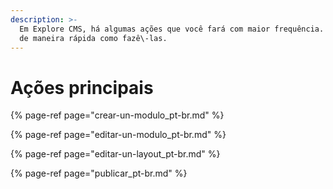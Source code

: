 ```yaml
---
description: >-
  Em Explore CMS, há algumas ações que você fará com maior frequência. Observe
  de maneira rápida como fazê\-las.
---
```


# Ações principais

{% page-ref page="crear-un-modulo\_pt-br.md" %}

{% page-ref page="editar-un-modulo\_pt-br.md" %}

{% page-ref page="editar-un-layout\_pt-br.md" %}

{% page-ref page="publicar\_pt-br.md" %}



